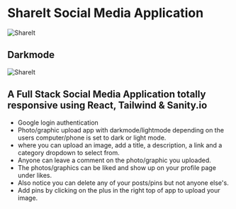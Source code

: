 # ShareIt Social Media Application
![ShareIt](https://expertdesign.cc/share-it/screenshot.jpg)
## Darkmode
![ShareIt](https://expertdesign.cc/share-it/screenshot-darkmode.jpg)

## A Full Stack Social Media Application totally responsive using React, Tailwind & Sanity.io

- Google login authentication
- Photo/graphic upload app with darkmode/lightmode depending on the users computer/phone is set to dark or light mode.
- where you can upload an image, add a title, a description, a link and a category dropdown to select from.
- Anyone can leave a comment on the photo/graphic you uploaded. 
- The photos/graphics can be liked and show up on your profile page under likes. 
- Also notice you can delete any of your posts/pins but not anyone else's. 
- Add pins by clicking on the plus in the right top of app to upload your image.
